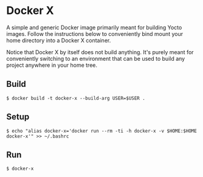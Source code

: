 # Docker X

A simple and generic Docker image primarily meant for building Yocto
images. Follow the instructions below to conveniently bind mount your
home directory into a Docker X container.

Notice that Docker X by itself does not build anything. It's purely
meant for conveniently switching to an environment that can be used to
build any project anywhere in your home tree.

## Build

    $ docker build -t docker-x --build-arg USER=$USER .

## Setup

    $ echo "alias docker-x='docker run --rm -ti -h docker-x -v $HOME:$HOME docker-x'" >> ~/.bashrc

## Run

    $ docker-x

